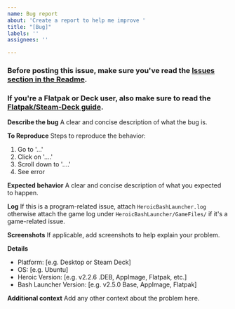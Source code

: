 ```yaml
---
name: Bug report
about: 'Create a report to help me improve '
title: "[Bug]"
labels: ''
assignees: ''

---
```


### Before posting this issue, make sure you've read the [Issues section in the Readme](https://github.com/redromnon/HeroicBashLauncher#issues-and-suggestions). 

### If you're a Flatpak or Deck user, also make sure to read the [Flatpak/Steam-Deck guide](https://github.com/redromnon/HeroicBashLauncher/wiki/Steam-Deck-(Flatpak)-Guide).

**Describe the bug**
A clear and concise description of what the bug is.

**To Reproduce**
Steps to reproduce the behavior:
1. Go to '...'
2. Click on '....'
3. Scroll down to '....'
4. See error

**Expected behavior**
A clear and concise description of what you expected to happen.

**Log**
If this is a program-related issue, attach `HeroicBashLauncher.log` otherwise attach the game log under `HeroicBashLauncher/GameFiles/` if it's a game-related issue.

**Screenshots**
If applicable, add screenshots to help explain your problem.

**Details**

 - Platform: [e.g. Desktop or Steam Deck]
 - OS: [e.g. Ubuntu]
 - Heroic Version: [e.g. v2.2.6 .DEB, AppImage, Flatpak, etc.]
 - Bash Launcher Version: [e.g. v2.5.0 Base, AppImage, Flatpak]

**Additional context**
Add any other context about the problem here.
